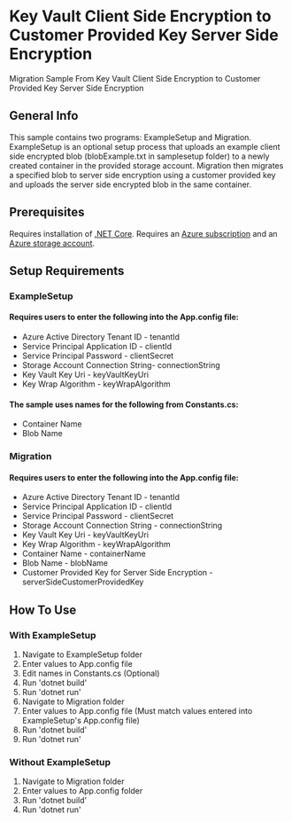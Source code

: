 # Key Vault Client Side Encryption to Customer Provided Key Server Side Encryption
Migration Sample From Key Vault Client Side Encryption to Customer Provided Key Server Side Encryption

## General Info
This sample contains two programs: ExampleSetup and Migration. ExampleSetup is an optional setup process that uploads an example client side encrypted blob (blobExample.txt in samplesetup folder) to a newly created container in the provided storage account.
Migration then migrates a specified blob to server side encryption using a customer provided key and uploads the server side encrypted blob in the same container. 

## Prerequisites
Requires installation of [.NET Core](https://dotnet.microsoft.com/download/dotnet-core).
Requires an [Azure subscription](https://azure.microsoft.com/en-us/free/) and an 
[Azure storage account](https://docs.microsoft.com/en-us/azure/storage/common/storage-account-create?tabs=azure-portal).

## Setup Requirements
### ExampleSetup
#### Requires users to enter the following into the App.config file:
* Azure Active Directory Tenant ID - tenantId
* Service Principal Application ID - clientId
* Service Principal Password - clientSecret
* Storage Account Connection String- connectionString
* Key Vault Key Uri - keyVaultKeyUri
* Key Wrap Algorithm - keyWrapAlgorithm

#### The sample uses names for the following from Constants.cs:
* Container Name
* Blob Name

### Migration
#### Requires users to enter the following into the App.config file:
* Azure Active Directory Tenant ID - tenantId
* Service Principal Application ID - clientId
* Service Principal Password - clientSecret
* Storage Account Connection String - connectionString
* Key Vault Key Uri - keyVaultKeyUri
* Key Wrap Algorithm - keyWrapAlgorithm
* Container Name - containerName
* Blob Name - blobName 
* Customer Provided Key for Server Side Encryption - serverSideCustomerProvidedKey

## How To Use
### With ExampleSetup
1. Navigate to ExampleSetup folder
2. Enter values to App.config file
3. Edit names in Constants.cs (Optional)
4. Run 'dotnet build'
5. Run 'dotnet run'
6. Navigate to Migration folder
7. Enter values to App.config file (Must match values entered into ExampleSetup's App.config file)
8. Run 'dotnet build'
9. Run 'dotnet run'

### Without ExampleSetup
1. Navigate to Migration folder
2. Enter values to App.config folder
3. Run 'dotnet build'
4. Run 'dotnet run'
